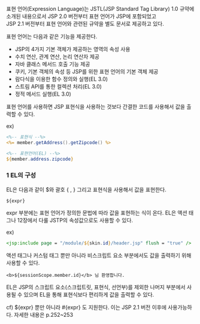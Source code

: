 표현 언어(Expression Language)는 JSTL(JSP Standard Tag Library) 1.0 규약에 소개된 내용으로서 JSP 2.0 버전부터 표현 언어가 JSP에 포함되었고  
JSP 2.1 버전부터 표현 언어와 관련된 규약을 별도 문서로 제공하고 있다. 

표현 언어는 다음과 같은 기능을 제공한다.
- JSP의 4가지 기본 객체가 제공하는 영역의 속성 사용
- 수치 연산, 관계 연산, 논리 연산자 제공
- 자바 클래스 메서드 호출 기능 제공
- 쿠키, 기본 객체의 속성 등 JSP를 위한 표현 언어의 기본 객체 제공
- 람다식을 이용한 함수 정의와 실행(EL 3.0)
- 스트림 API를 통한 컬렉션 처리(EL 3.0)
- 정적 메서드 실행(EL 3.0)

표현 언어를 사용하면 JSP 표현식을 사용하는 것보다 간결한 코드를 사용해서 값을 출력할 수 있다. 

ex) 

``` jsp
<%-- 표현식 --%>
<%= member.getAddress().getZipcode() %>

<%-- 표현언어(EL) --%>
${member.address.zipcode}

```

### 1 EL의 구성

EL은 다음과 같이 $와 괄호 { , } 그리고 표현식을 사용해서 값을 표현한다.
```
${expr}
```
expr 부분에는 표현 언어가 정의한 문법에 따라 값을 표현하는 식이 온다. EL은 액션 태그나 12장에서 다룰 JSTP의 속성값으로도 사용할 수 있다.

ex) 
``` jsp
<jsp:include page = "/module/${skin.id}/header.jsp" flush = "true" />
```

액션 태그나 커스텀 태그 뿐만 아니라 비스크립트 요소 부분에서도 값을 출력하기 위해 사용할 수 있다.

```
<b>${sessionScope.member.id}</b> 님 환영합니다.
```

EL은 JSP의 스크립트 요소(스크립트릿, 표현식, 선언부)를 제외한 나머지 부분에서 사용될 수 있으며 EL을 통해 표현식보다 편리하게 값을 출력할 수 있다.

cf) ${expr} 뿐만 아니라 #{expr} 도 지원한다. 이는 JSP 2.1 버전 이후에 사용가능하다. 자세한 내용은 p.252~253
























